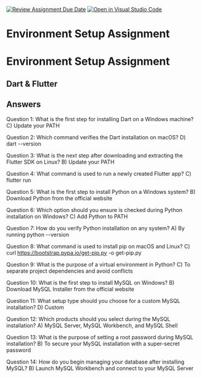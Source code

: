 [![Review Assignment Due Date](https://classroom.github.com/assets/deadline-readme-button-22041afd0340ce965d47ae6ef1cefeee28c7c493a6346c4f15d667ab976d596c.svg)](https://classroom.github.com/a/vnsr1XuU)
[![Open in Visual Studio Code](https://classroom.github.com/assets/open-in-vscode-2e0aaae1b6195c2367325f4f02e2d04e9abb55f0b24a779b69b11b9e10269abc.svg)](https://classroom.github.com/online_ide?assignment_repo_id=17010760&assignment_repo_type=AssignmentRepo)
# Environment Setup Assignment
# Environment Setup Assignment

## Dart & Flutter


## Answers

Question 1:
What is the first step for installing Dart on a Windows machine?
C) Update your PATH

Question 2:
Which command verifies the Dart installation on macOS?
D) dart --version

Question 3:
What is the next step after downloading and extracting the Flutter SDK on Linux?
B) Update your PATH

Question 4:
What command is used to run a newly created Flutter app?
C) flutter run

Question 5:
What is the first step to install Python on a Windows system?
B) Download Python from the official website

Question 6:
Which option should you ensure is checked during Python installation on Windows?
C) Add Python to PATH

Question 7:
How do you verify Python installation on any system?
A) By running python --version

Question 8:
What command is used to install pip on macOS and Linux?
C) curl https://bootstrap.pypa.io/get-pip.py -o get-pip.py

Question 9:
What is the purpose of a virtual environment in Python?
C) To separate project dependencies and avoid conflicts

Question 10:
What is the first step to install MySQL on Windows?
B) Download MySQL Installer from the official website

Question 11:
What setup type should you choose for a custom MySQL installation?
D) Custom

Question 12:
Which products should you select during the MySQL installation?
A) MySQL Server, MySQL Workbench, and MySQL Shell

Question 13:
What is the purpose of setting a root password during MySQL installation?
B) To secure your MySQL installation with a super-secret password

Question 14:
How do you begin managing your database after installing MySQL?
B) Launch MySQL Workbench and connect to your MySQL Server
